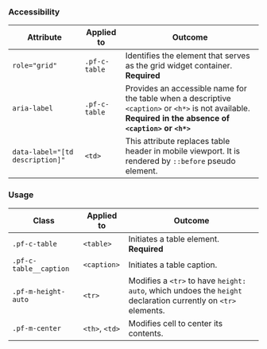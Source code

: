 ### Accessibility
| Attribute | Applied to | Outcome |
| -- | -- | -- |
| `role="grid"` | `.pf-c-table` | Identifies the element that serves as the grid widget container. **Required** |
| `aria-label` | `.pf-c-table` | Provides an accessible name for the table when a descriptive `<caption>` or `<h*>` is not available. **Required in the absence of `<caption>` or `<h*>`** |
| `data-label="[td description]"` | `<td>` | This attribute replaces table header in mobile viewport. It is rendered by `::before` pseudo element. |

### Usage

| Class | Applied to | Outcome |
| -- | -- | -- |
| `.pf-c-table` | `<table>` | Initiates a table element. **Required** |
| `.pf-c-table__caption` | `<caption>` | Initiates a table caption. |
| `.pf-m-height-auto` | `<tr>` | Modifies a `<tr>` to have `height: auto`, which undoes the `height` declaration currently on `<tr>` elements. |
| `.pf-m-center` | `<th>`, `<td>` | Modifies cell to center its contents. |
